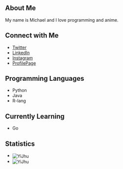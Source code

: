 <h2>About Me</h2>
<p>My name is Michael and I love programming and anime.</p>
<h2>Connect with Me</h2>
<ul>
    <li><a href="https://twitter.com/Archibald_TW" target="_blank">Twitter</a></li>
    <li><a href="https://linkedin.com/in/yi-jhu0310" target="_blank">LinkedIn</a></li>
    <li><a href="https://instagram.com/michael_wu_0310" target="_blank">Instagram</a></li>
    <li><a href="https://profile.yijhu.xyz" target="_blank">ProfilePage</a></li>
</ul>
<h2>Programming Languages</h2>
<ul>
    <li>Python</li>
    <li>Java</li>
    <li>R-lang</li>
</ul>
<h2>Currently Learning</h2>
<ul>
    <li>Go</li>
</ul>
<h2>Statistics</h2>
<ul>
    <li>
        <img align="center" src="https://github-readme-stats.vercel.app/api/top-langs/?username=YiJhu&show_icons=true&theme=gruvbox&layout=compact&local&private=en" alt="YiJhu" />
    </li>
    <li>
        <img align="center" src="https://github-readme-stats.vercel.app/api?username=YiJhu&show_icons=true&theme=gruvbox&locale=en" alt="YiJhu" />
    </li>
</ul>
